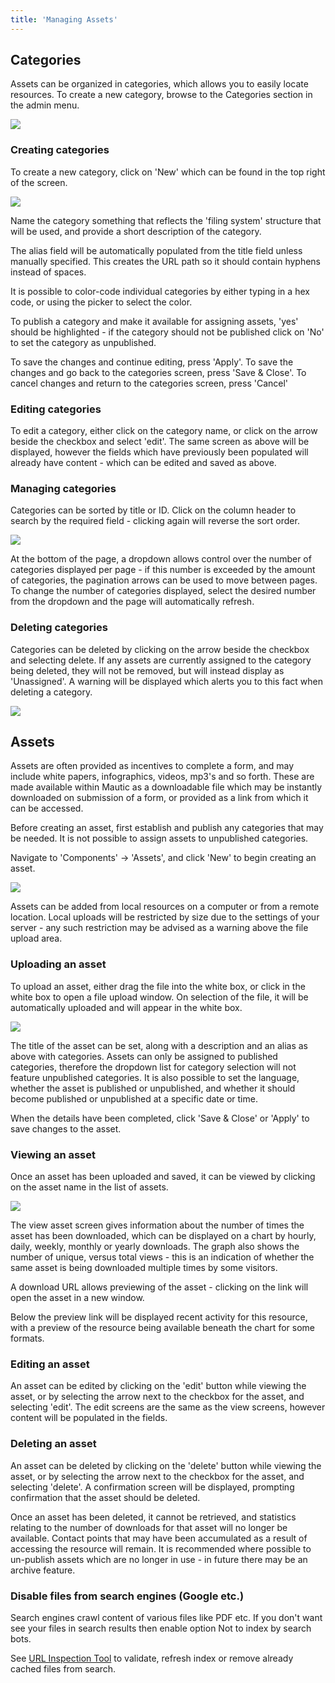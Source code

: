 ```yaml
---
title: 'Managing Assets'
---
```


## Categories
Assets can be organized in categories, which allows you to easily locate resources.  To create a new category, browse to the Categories section in the admin menu.

![](settings-categories.jpg)

### Creating categories

To create a new category, click on 'New' which can be found in the top right of the screen.

![](add-new-category.jpg)

Name the category something that reflects the 'filing system' structure that will be used, and provide a short description of the category.

The alias field will be automatically populated from the title field unless manually specified.  This creates the URL path so it should contain hyphens instead of spaces.

It is possible to color-code individual categories by either typing in a hex code, or using the picker to select the color.

To publish a category and make it available for assigning assets, 'yes' should be highlighted - if the category should not be published click on 'No' to set the category as unpublished.

To save the changes and continue editing, press 'Apply'.  To save the changes and go back to the categories screen, press 'Save & Close'.  To cancel changes and return to the categories screen, press 'Cancel'

### Editing categories

To edit a category, either click on the category name, or click on the arrow beside the checkbox and select 'edit'.  The same screen as above will be displayed, however the fields which have previously been populated will already have content - which can be edited and saved as above.

### Managing categories

Categories can be sorted by title or ID.  Click on the column header to search by the required field - clicking again will reverse the sort order.

![](sorting-categories.jpg)

At the bottom of the page, a dropdown allows control over the number of categories displayed per page - if this number is exceeded by the amount of categories, the pagination arrows can be used to move between pages.  To change the number of categories displayed, select the desired number from the dropdown and the page will automatically refresh.

### Deleting categories

Categories can be deleted by clicking on the arrow beside the checkbox and selecting delete.  If any assets are currently assigned to the category being deleted, they will not be removed, but will instead display as 'Unassigned'.  A warning will be displayed which alerts you to this fact when deleting a category.

![](delete-categories.jpg)

## Assets

Assets are often provided as incentives to complete a form, and may include white papers, infographics, videos, mp3's and so forth.  These are made available within Mautic as a downloadable file which may be instantly downloaded on submission of a form, or provided as a link from which it can be accessed.

Before creating an asset, first establish and publish any categories that may be needed.  It is not possible to assign assets to unpublished categories.

Navigate to 'Components' -> 'Assets', and click 'New' to begin creating an asset.

![](new-asset.jpg)

Assets can be added from local resources on a computer or from a remote location.  Local uploads will be restricted by size due to the settings of your server - any such restriction may be advised as a warning above the file upload area.

### Uploading an asset

To upload an asset, either drag the file into the white box, or click in the white box to open a file upload window.  On selection of the file, it will be automatically uploaded and will appear in the white box.  

![](assign-asset-to-category.jpg)

The title of the asset can be set, along with a description and an alias as above with categories.  Assets can only be assigned to published categories, therefore the dropdown list for category selection will not feature unpublished categories.  It is also possible to set the language, whether the asset is published or unpublished, and whether it should become published or unpublished at a specific date or time.

When the details have been completed, click 'Save & Close' or 'Apply' to save changes to the asset.

### Viewing an asset

Once an asset has been uploaded and saved, it can be viewed by clicking on the asset name in the list of assets.

![](asset-stats.jpg)

The view asset screen gives information about the number of times the asset has been downloaded, which can be displayed on a chart by hourly, daily, weekly, monthly or yearly downloads.  The graph also shows the number of unique, versus total views - this is an indication of whether the same asset is being downloaded multiple times by some visitors.

A download URL allows previewing of the asset - clicking on the link will open the asset in a new window.

Below the preview link will be displayed recent activity for this resource, with a preview of the resource being available beneath the chart for some formats.

### Editing an asset

An asset can be edited by clicking on the 'edit' button while viewing the asset, or by selecting the arrow next to the checkbox for the asset, and selecting 'edit'.  The edit screens are the same as the view screens, however content will be populated in the fields.

### Deleting an asset

An asset can be deleted by clicking on the 'delete' button while viewing the asset, or by selecting the arrow next to the checkbox for the asset, and selecting 'delete'.  A confirmation screen will be displayed, prompting confirmation that the asset should be deleted.

Once an asset has been deleted, it cannot be retrieved, and statistics relating to the number of downloads for that asset will no longer be available.  Contact points that may have been accumulated as a result of accessing the resource will remain. It is recommended where possible to un-publish assets which are no longer in use - in future there may be an archive feature.

### Disable files from search engines (Google etc.)

Search engines crawl content of various files like PDF etc. If you don't want see your files in search results then enable option Not to index by search bots. 

See  [URL Inspection Tool](https://support.google.com/webmasters/answer/9012289) to validate, refresh index or remove already cached files from search.
